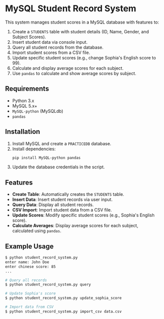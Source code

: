 # MySQL Student Record System

This system manages student scores in a MySQL database with features to:

1. Create a `STUDENTS` table with student details (ID, Name, Gender, and Subject Scores).
2. Insert student data via console input.
3. Query all student records from the database.
4. Import student scores from a CSV file.
5. Update specific student scores (e.g., change Sophia's English score to 99).
6. Calculate and display average scores for each subject.
7. Use `pandas` to calculate and show average scores by subject.

## Requirements

- Python 3.x
- MySQL 5.x+
- `MySQL-python` (MySQLdb)
- `pandas`

## Installation

1. Install MySQL and create a `PRACTICEDB` database.
2. Install dependencies:
    ```bash
    pip install MySQL-python pandas
    ```
3. Update the database credentials in the script.

## Features

- **Create Table**: Automatically creates the `STUDENTS` table.
- **Insert Data**: Insert student records via user input.
- **Query Data**: Display all student records.
- **CSV Import**: Import student data from a CSV file.
- **Update Scores**: Modify specific student scores (e.g., Sophia's English score).
- **Calculate Averages**: Display average scores for each subject, calculated using `pandas`.

## Example Usage

```bash
$ python student_record_system.py
enter name: John Doe
enter chinese score: 85
...

# Query all records
$ python student_record_system.py query

# Update Sophia's score
$ python student_record_system.py update_sophia_score

# Import data from CSV
$ python student_record_system.py import_csv data.csv
